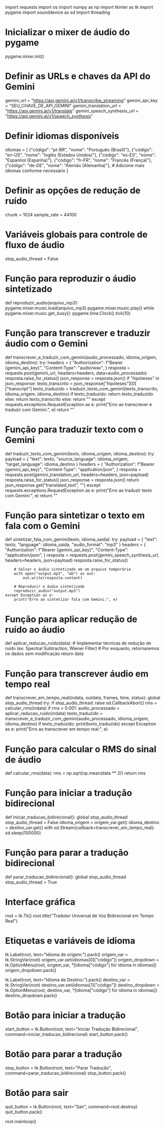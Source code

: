 import requests
import os
import numpy as np
import tkinter as tk
import pygame
import sounddevice as sd
import threading

# Inicializar o mixer de áudio do pygame
pygame.mixer.init()

# Definir as URLs e chaves da API do Gemini
gemini_url = "https://api.gemini.ai/v1/transcribe_streaming"
gemini_api_key = "SEU_CHAVE_DE_API_GEMINI"
gemini_translation_url = "https://api.gemini.ai/v1/translate"
gemini_speech_synthesis_url = "https://api.gemini.ai/v1/speech_synthesis"

# Definir idiomas disponíveis
idiomas = [
    {"código": "pt-BR", "nome": "Português (Brasil)"},
    {"código": "en-US", "nome": "Inglês (Estados Unidos)"},
    {"código": "es-ES", "nome": "Espanhol (Espanha)"},
    {"código": "fr-FR", "nome": "Francês (França)"},
    {"código": "de-DE", "nome": "Alemão (Alemanha)"},
    # Adicione mais idiomas conforme necessário
]

# Definir as opções de redução de ruído
chunk = 1024
sample_rate = 44100

# Variáveis globais para controle de fluxo de áudio
stop_audio_thread = False

# Função para reproduzir o áudio sintetizado
def reproduzir_audio(arquivo_mp3):
    pygame.mixer.music.load(arquivo_mp3)
    pygame.mixer.music.play()
    while pygame.mixer.music.get_busy():
        pygame.time.Clock().tick(10)

# Função para transcrever e traduzir áudio com o Gemini
def transcrever_e_traduzir_com_gemini(audio_processado, idioma_origem, idioma_destino):
    try:
        headers = {
            "Authorization": f"Bearer {gemini_api_key}",
            "Content-Type": "audio/wav",
        }
        resposta = requests.post(gemini_url, headers=headers, data=audio_processado)
        resposta.raise_for_status()
        json_response = resposta.json()
        if "hipóteses" in json_response:
            texto_transcrito = json_response["hipóteses"][0]["transcript"]
            texto_traduzido = traduzir_texto_com_gemini(texto_transcrito, idioma_origem, idioma_destino)
            if texto_traduzido:
                return texto_traduzido
            else:
                return texto_transcrito
        else:
            return ""
    except requests.exceptions.RequestException as e:
        print("Erro ao transcrever e traduzir com Gemini:", e)
        return ""

# Função para traduzir texto com o Gemini
def traduzir_texto_com_gemini(texto, idioma_origem, idioma_destino):
    try:
        payload = {
            "text": texto,
            "source_language": idioma_origem,
            "target_language": idioma_destino
        }
        headers = {
            "Authorization": f"Bearer {gemini_api_key}",
            "Content-Type": "application/json",
        }
        resposta = requests.post(gemini_translation_url, headers=headers, json=payload)
        resposta.raise_for_status()
        json_response = resposta.json()
        return json_response.get("translated_text", "")
    except requests.exceptions.RequestException as e:
        print("Erro ao traduzir texto com Gemini:", e)
        return ""

# Função para sintetizar o texto em fala com o Gemini
def sintetizar_fala_com_gemini(texto, idioma_saida):
    try:
        payload = {
            "text": texto,
            "language": idioma_saida,
            "audio_format": "mp3"
        }
        headers = {
            "Authorization": f"Bearer {gemini_api_key}",
            "Content-Type": "application/json",
        }
        resposta = requests.post(gemini_speech_synthesis_url, headers=headers, json=payload)
        resposta.raise_for_status()
        
        # Salvar o áudio sintetizado em um arquivo temporário
        with open("output.mp3", "wb") as out:
            out.write(resposta.content)
        
        # Reproduzir o áudio sintetizado
        reproduzir_audio("output.mp3")
    except Exception as e:
        print("Erro ao sintetizar fala com Gemini:", e)

# Função para aplicar redução de ruído ao áudio
def aplicar_reducao_ruido(data):
    # Implementar técnicas de redução de ruído (ex: Spectral Subtraction, Wiener Filter)
    # Por enquanto, retornaremos os dados sem modificação
    return data

# Função para transcrever áudio em tempo real
def transcrever_em_tempo_real(indata, outdata, frames, time, status):
    global stop_audio_thread
    try:
        if stop_audio_thread:
            raise sd.CallbackAbort()
        rms = calcular_rms(indata)
        if rms > 0.001:
            audio_processado = aplicar_reducao_ruido(indata)
            texto_traduzido = transcrever_e_traduzir_com_gemini(audio_processado, idioma_origem, idioma_destino)
            if texto_traduzido:
                print(texto_traduzido)
    except Exception as e:
        print("Erro ao transcrever em tempo real:", e)

# Função para calcular o RMS do sinal de áudio
def calcular_rms(data):
    rms = np.sqrt(np.mean(data ** 2))
    return rms

# Função para iniciar a tradução bidirecional
def iniciar_traducao_bidirecional():
    global stop_audio_thread
    stop_audio_thread = False
    idioma_origem = origem_var.get()
    idioma_destino = destino_var.get()
    with sd.Stream(callback=transcrever_em_tempo_real):
        sd.sleep(100000)

# Função para parar a tradução bidirecional
def parar_traducao_bidirecional():
    global stop_audio_thread
    stop_audio_thread = True

# Interface gráfica
root = tk.Tk()
root.title("Tradutor Universal de Voz Bidirecional em Tempo Real")

# Etiquetas e variáveis de idioma
tk.Label(root, text="Idioma de origem:").pack()
origem_var = tk.StringVar(root)
origem_var.set(idiomas[0]["código"])
origem_dropdown = tk.OptionMenu(root, origem_var, *[idioma["código"] for idioma in idiomas])
origem_dropdown.pack()

tk.Label(root, text="Idioma de Destino:").pack()
destino_var = tk.StringVar(root)
destino_var.set(idiomas[1]["código"])
destino_dropdown = tk.OptionMenu(root, destino_var, *[idioma["código"] for idioma in idiomas])
destino_dropdown.pack()

# Botão para iniciar a tradução
start_button = tk.Button(root, text="Iniciar Tradução Bidirecional", command=iniciar_traducao_bidirecional)
start_button.pack()

# Botão para parar a tradução
stop_button = tk.Button(root, text="Parar Tradução", command=parar_traducao_bidirecional)
stop_button.pack()

# Botão para sair
quit_button = tk.Button(root, text="Sair", command=root.destroy)
quit_button.pack()

root.mainloop()
